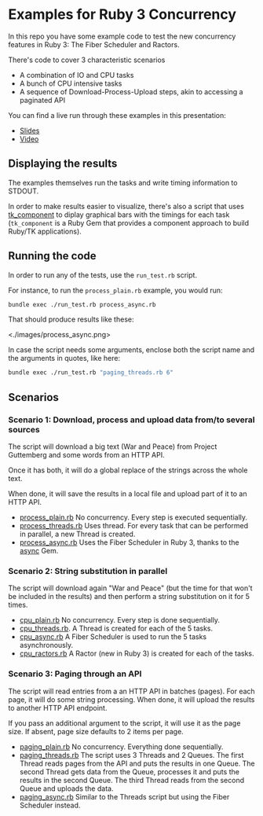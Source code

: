 # Examples for Ruby 3 Concurrency

In this repo you have some example code to test the new concurrency
features in Ruby 3: The Fiber Scheduler and Ractors.

There's code to cover 3 characteristic scenarios

- A combination of IO and CPU tasks
- A bunch of CPU intensive tasks
- A sequence of Download-Process-Upload steps, akin to accessing
  a paginated API

You can find a live run through these examples in this presentation:

- [Slides](https://speakerdeck.com/josep_egea/concurrencyinruby3-josepegea)
- [Video](https://vimeo.com/556879297)

## Displaying the results

The examples themselves run the tasks and write timing information to
STDOUT.

In order to make results easier to visualize, there's also a script
that uses [tk_component](https://github.com/josepegea/tk_component) to
diplay graphical bars with the timings for each task (`tk_component`
is a Ruby Gem that provides a component approach to build Ruby/TK
applications).

## Running the code

In order to run any of the tests, use the `run_test.rb` script.

For instance, to run the `process_plain.rb` example, you would run:

``` bash
bundle exec ./run_test.rb process_async.rb
```

That should produce results like these:

<./images/process_async.png>

In case the script needs some arguments, enclose both the script name
and the arguments in quotes, like here:

``` bash
bundle exec ./run_test.rb "paging_threads.rb 6"
```

## Scenarios

### Scenario 1: Download, process and upload data from/to several sources

The script will download a big text (War and Peace) from Project
Guttemberg and some words from an HTTP API.

Once it has both, it will do a global replace of the strings across
the whole text.

When done, it will save the results in a local file and upload part of
it to an HTTP API.

- [process_plain.rb](./process_plain.rb) No concurrency. Every step is
  executed sequentially.
- [process_threads.rb](./process_threads.rb) Uses thread. For every
  task that can be performed in parallel, a new Thread is created.
- [process_async.rb](./process_async.rb) Uses the Fiber Scheduler in
  Ruby 3, thanks to the [async](https://github.com/socketry/async)
  Gem.

### Scenario 2: String substitution in parallel

The script will download again "War and Peace" (but the time for that
won't be included in the results) and then perform a string
substitution on it for 5 times.

- [cpu_plain.rb](./cpu_plain.rb) No concurrency. Every step is done sequentially.
- [cpu_threads.rb](./cpu_threads.rb). A Thread is created for each of
  the 5 tasks.
- [cpu_async.rb](./cpu_async.rb) A Fiber Scheduler is used to run the
  5 tasks asynchronously.
- [cpu_ractors.rb](./cpu_ractors.rb) A Ractor (new in Ruby 3) is
  created for each of the tasks.

### Scenario 3: Paging through an API

The script will read entries from a an HTTP API in batches (pages). For
each page, it will do some string processing. When done, it will
upload the results to another HTTP API endpoint.

If you pass an additional argument to the script, it will use it as
the page size. If absent, page size defaults to 2 items per page.

- [paging_plain.rb](./paging_plain.rb) No concurrency. Everything done
  sequentially.
- [paging_threads.rb](./paging_threads.rb) The script uses 3 Threads
  and 2 Queues. The first Thread reads pages from the API and puts the
  results in one Queue. The second Thread gets data from the Queue,
  processes it and puts the results in the second Queue. The third
  Thread reads from the second Queue and uploads the data.
- [paging_async.rb](./paging_async.rb) Similar to the Threads script
  but using the Fiber Scheduler instead.
